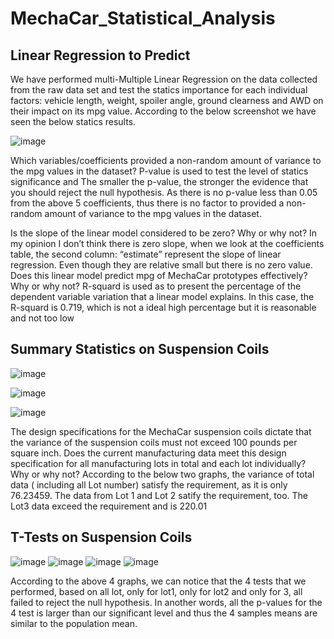 # MechaCar_Statistical_Analysis



## Linear Regression to Predict

We have performed multi-Multiple Linear Regression on the data collected from the raw data set and test the statics importance for each individual factors: vehicle length, weight, spoiler angle, ground clearness and AWD on their impact on its mpg value. According to the below screenshot we have seen the below statics results.

![image](MechaCar_Statistical_Analysis/Screenshot/d1.png)


Which variables/coefficients provided a non-random amount of variance to the mpg values in the dataset?
P-value is used to test the level of statics significance and The smaller the p-value, the stronger the evidence that you should reject the null hypothesis. As there is no p-value less than 0.05 from the above 5 coefficients, thus there is no factor to provided a non-random amount of variance to the mpg values in the dataset.

Is the slope of the linear model considered to be zero? Why or why not?
In my opinion I don’t think there is zero slope, when we look at the coefficients table, the second column: “estimate” represent the slope of linear regression. Even though they are relative small but there is no zero value.
Does this linear model predict mpg of MechaCar prototypes effectively? Why or why not?
R-squard is used as to present the percentage of the dependent variable variation that a linear model explains. In this case, the R-squard is 0.719, which is not a ideal high percentage but it is reasonable and not too low


## Summary Statistics on Suspension Coils


![image](MechaCar_Statistical_Analysis/Screenshot/d2_1.png)

![image](MechaCar_Statistical_Analysis/Screenshot/d2_11.png)

![image](MechaCar_Statistical_Analysis/Screenshot/d2_2.png)

The design specifications for the MechaCar suspension coils dictate that the variance of the suspension coils must not exceed 100 pounds per square inch. Does the current manufacturing data meet this design specification for all manufacturing lots in total and each lot individually? Why or why not?
According to the below two graphs, the variance of total data ( including all Lot number) satisfy the requirement, as it is only 76.23459. The data from Lot 1 and Lot 2 satify the requirement, too. The Lot3 data exceed the requirement and is 220.01


## T-Tests on Suspension Coils
![image](MechaCar_Statistical_Analysis/Screenshot/d3_1.png)
![image](MechaCar_Statistical_Analysis/Screenshot/d3_2.png)
![image](MechaCar_Statistical_Analysis/Screenshot/d3_3.png)
![image](MechaCar_Statistical_Analysis/Screenshot/d3_4.png)

According to the above 4 graphs, we can notice that the 4 tests that we performed, based on all lot, only for lot1, only for lot2 and only for 3, all failed to reject the null hypothesis. In another words, all the p-values for the 4 test is larger than our significant level and thus the 4 samples means are similar to the population mean.
